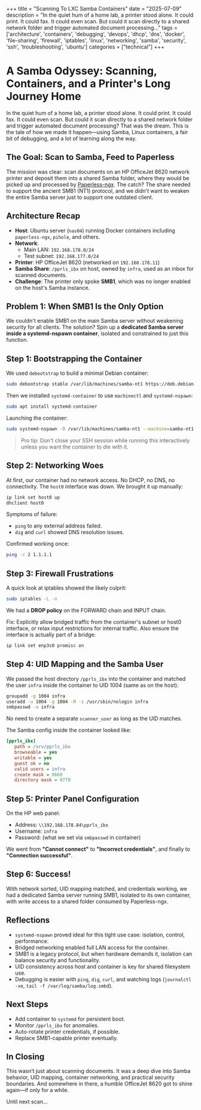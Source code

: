 +++
title = "Scanning To LXC Samba Containers"
date = "2025-07-09"
description = "In the quiet hum of a home lab, a printer stood alone. It could print. It could fax. It could even scan. But could it scan directly to a shared network folder and trigger automated document processing..."
tags = ['architecture', 'containers', 'debugging', 'devops', 'dhcp', 'dns', 'docker', 'file-sharing', 'firewall', 'iptables', 'linux', 'networking', 'samba', 'security', 'ssh', 'troubleshooting', 'ubuntu']
categories = ["technical"]
+++

# A Samba Odyssey: Scanning, Containers, and a Printer's Long Journey Home

In the quiet hum of a home lab, a printer stood alone. It could print. It could fax. It could even scan. But could it scan directly to a shared network folder and trigger automated document processing? That was the dream. This is the tale of how we made it happen—using Samba, Linux containers, a fair bit of debugging, and a lot of learning along the way.

## The Goal: Scan to Samba, Feed to Paperless

The mission was clear: scan documents on an HP OfficeJet 8620 network printer and deposit them into a shared Samba folder, where they would be picked up and processed by [Paperless-ngx](https://paperless-ngx.readthedocs.io/en/latest/). The catch? The share needed to support the ancient SMB1 (NT1) protocol, and we didn't want to weaken the entire Samba server just to support one outdated client.

## Architecture Recap

- **Host**: Ubuntu server (`nas04`) running Docker containers including `paperless-ngx`, `pihole`, and others.
- **Network**:
  - Main LAN: `192.168.178.0/24`
  - Test subnet: `192.168.177.0/24`
- **Printer**: HP OfficeJet 8620 (networked on `192.168.178.11`)
- **Samba Share**: `/pprls_ibx` on host, owned by `infra`, used as an inbox for scanned documents.
- **Challenge**: The printer only spoke **SMB1**, which was no longer enabled on the host's Samba instance.

## Problem 1: When SMB1 Is the Only Option

We couldn't enable SMB1 on the main Samba server without weakening security for all clients. The solution? Spin up a **dedicated Samba server inside a systemd-nspawn container**, isolated and constrained to just this function.

## Step 1: Bootstrapping the Container

We used `debootstrap` to build a minimal Debian container:

```bash
sudo debootstrap stable /var/lib/machines/samba-nt1 https://deb.debian.org/debian
```

Then we installed `systemd-container` to use `machinectl` and `systemd-nspawn`:

```bash
sudo apt install systemd-container
```

Launching the container:

```bash
sudo systemd-nspawn -D /var/lib/machines/samba-nt1 --machine=samba-nt1 --network-bridge=br0 -b
```

> Pro tip: Don't close your SSH session while running this interactively unless you want the container to die with it.

## Step 2: Networking Woes

At first, our container had no network access. No DHCP, no DNS, no connectivity. The `host0` interface was down. We brought it up manually:

```bash
ip link set host0 up
dhclient host0
```

Symptoms of failure:

- `ping` to any external address failed.
- `dig` and `curl` showed DNS resolution issues.

Confirmed working once:

```bash
ping -c 2 1.1.1.1
```

## Step 3: Firewall Frustrations

A quick look at iptables showed the likely culprit:

```bash
sudo iptables -L -n
```

We had a **DROP policy** on the FORWARD chain and INPUT chain.

Fix: Explicitly allow bridged traffic from the container's subnet or host0 interface, or relax input restrictions for internal traffic. Also ensure the interface is actually part of a bridge:

```bash
ip link set enp3s0 promisc on
```

## Step 4: UID Mapping and the Samba User

We passed the host directory `/pprls_ibx` into the container and matched the user `infra` inside the container to UID 1004 (same as on the host):

```bash
groupadd -g 1004 infra
useradd -u 1004 -g 1004 -M -s /usr/sbin/nologin infra
smbpasswd -a infra
```

No need to create a separate `scanner_user` as long as the UID matches.

The Samba config inside the container looked like:

```ini
[pprls_ibx]
   path = /srv/pprls_ibx
   browseable = yes
   writable = yes
   guest ok = no
   valid users = infra
   create mask = 0660
   directory mask = 0770
```

## Step 5: Printer Panel Configuration

On the HP web panel:

- Address: `\\192.168.178.84\pprls_ibx`
- Username: `infra`
- Password: (what we set via `smbpasswd` in container)

We went from **"Cannot connect"** to **"Incorrect credentials"**, and finally to **"Connection successful"**.

## Step 6: Success!

With network sorted, UID mapping matched, and credentials working, we had a dedicated Samba server running SMB1, isolated to its own container, with write access to a shared folder consumed by Paperless-ngx.

## Reflections

- `systemd-nspawn` proved ideal for this tight use case: isolation, control, performance.
- Bridged networking enabled full LAN access for the container.
- SMB1 is a legacy protocol, but when hardware demands it, isolation can balance security and functionality.
- UID consistency across host and container is key for shared filesystem use.
- Debugging is easier with `ping`, `dig`, `curl`, and watching logs (`journalctl -xe`, `tail -f /var/log/samba/log.smbd`).

## Next Steps

- Add container to `systemd` for persistent boot.
- Monitor `/pprls_ibx` for anomalies.
- Auto-rotate printer credentials, if possible.
- Replace SMB1-capable printer eventually.

## In Closing

This wasn’t just about scanning documents. It was a deep dive into Samba behavior, UID mapping, container networking, and practical security boundaries. And somewhere in there, a humble OfficeJet 8620 got to shine again—if only for a while.

Until next scan...
